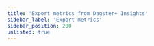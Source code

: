 ```yaml
---
title: 'Export metrics from Dagster+ Insights'
sidebar_label: 'Export metrics'
sidebar_position: 200
unlisted: true
---
```


